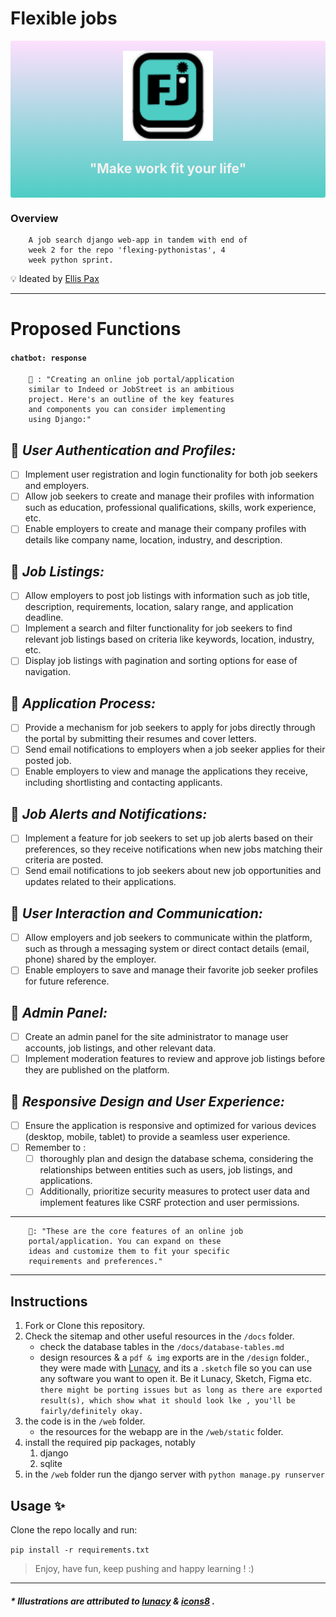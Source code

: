 # Flexible jobs

<div align="center" style="justify:centre;background-color:#4ecdc4;padding:1rem;background: linear-gradient(#f2f2, #4ecdc4);border-radius:.2rem;">

<div width="50%">
<img src="./design/logos/fj-logo-color.svg" height="144px" style="background-color:transparent;">
</div>

<div width="50%" style="color:#f2f2f2;">

## **"Make work fit your life"**

</div>

</div>

### Overview

        A job search django web-app in tandem with end of
        week 2 for the repo 'flexing-pythonistas', 4
        week python sprint.

💡 Ideated by [Ellis Pax](https://github.com/ellispax)

---

# Proposed Functions

#### `chatbot: response`

        🤖 : "Creating an online job portal/application
        similar to Indeed or JobStreet is an ambitious
        project. Here's an outline of the key features
        and components you can consider implementing
        using Django:"

## 📌 _User Authentication and Profiles:_

- [ ] Implement user registration and login functionality for both job seekers and employers.
- [ ] Allow job seekers to create and manage their profiles with information such as education, professional qualifications, skills, work experience, etc.
- [ ] Enable employers to create and manage their company profiles with details like company name, location, industry, and description.

## 📌 _Job Listings:_

- [ ] Allow employers to post job listings with information such as job title, description, requirements, location, salary range, and application deadline.
- [ ] Implement a search and filter functionality for job seekers to find relevant job listings based on criteria like keywords, location, industry, etc.
- [ ] Display job listings with pagination and sorting options for ease of navigation.

## 📌 _Application Process:_

- [ ] Provide a mechanism for job seekers to apply for jobs directly through the portal by submitting their resumes and cover letters.
- [ ] Send email notifications to employers when a job seeker applies for their posted job.
- [ ] Enable employers to view and manage the applications they receive, including shortlisting and contacting applicants.

## 📌 _Job Alerts and Notifications:_

- [ ] Implement a feature for job seekers to set up job alerts based on their preferences, so they receive notifications when new jobs matching their criteria are posted.
- [ ] Send email notifications to job seekers about new job opportunities and updates related to their applications.

## 📌 _User Interaction and Communication:_

- [ ] Allow employers and job seekers to communicate within the platform, such as through a messaging system or direct contact details (email, phone) shared by the employer.
- [ ] Enable employers to save and manage their favorite job seeker profiles for future reference.

## 📌 _Admin Panel:_

- [ ] Create an admin panel for the site administrator to manage user accounts, job listings, and other relevant data.
- [ ] Implement moderation features to review and approve job listings before they are published on the platform.

## 📌 _Responsive Design and User Experience:_

- [ ] Ensure the application is responsive and optimized for various devices (desktop, mobile, tablet) to provide a seamless user experience.
- [ ] Remember to :
  - [ ] thoroughly plan and design the database schema, considering the relationships between entities such as users, job listings, and applications.
  - [ ] Additionally, prioritize security measures to protect user data and implement features like CSRF protection and user permissions.

---

        🤖: "These are the core features of an online job
        portal/application. You can expand on these
        ideas and customize them to fit your specific
        requirements and preferences."

---

## Instructions

1. Fork or Clone this repository.
2. Check the sitemap and other useful resources in the `/docs` folder. 
   - check the database tables in the `/docs/database-tables.md`
   - design resources & a `pdf & img` exports are in the `/design` folder., they were made with [Lunacy](https://icons8.com/lunacy), and its a `.sketch` file so you can use any software you want to open it. Be it Lunacy, Sketch, Figma etc. `there might be porting issues but as long as there are exported result(s), which show what it should look lke , you'll be fairly/definitely okay.`
3. the code is in the `/web` folder.
   - the resources for the webapp are in the `/web/static` folder.
4. install the required pip packages, notably
   1. django
   2. sqlite
5. in the `/web` folder run the django server with `python manage.py runserver`

## Usage ✨

Clone the repo locally and run:

`pip install -r requirements.txt`

> Enjoy, have fun, keep pushing and happy learning ! :)

---
##### * Illustrations are attributed to [lunacy](https://icons8.com/lunacy) & [icons8](https://icons8.com) .
